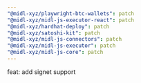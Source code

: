 ```yaml
---
"@midl-xyz/playwright-btc-wallets": patch
"@midl-xyz/midl-js-executor-react": patch
"@midl-xyz/hardhat-deploy": patch
"@midl-xyz/satoshi-kit": patch
"@midl-xyz/midl-js-connectors": patch
"@midl-xyz/midl-js-executor": patch
"@midl-xyz/midl-js-core": patch
---
```


feat: add signet support
